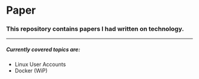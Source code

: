 # __Paper__
### This repository contains papers I had written on technology.
---

##### Currently covered topics are: 

* Linux User Accounts
* Docker (WiP)

